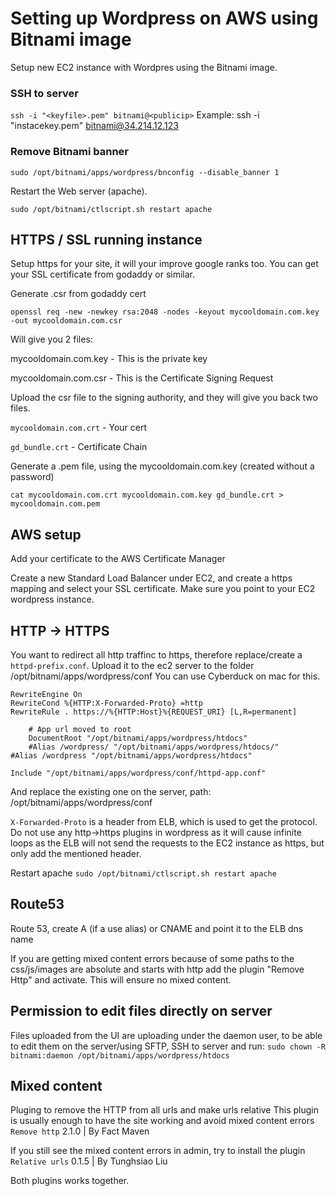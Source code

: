# Setting up Wordpress on AWS using Bitnami image #

Setup new EC2 instance with Wordpres using the Bitnami image.

### SSH to server ###
`ssh -i "<keyfile>.pem" bitnami@<publicip>`
Example:
ssh -i "instacekey.pem" bitnami@34.214.12.123

### Remove Bitnami banner ###
`sudo /opt/bitnami/apps/wordpress/bnconfig --disable_banner 1`

Restart the Web server (apache).

`sudo /opt/bitnami/ctlscript.sh restart apache`

## HTTPS / SSL running instance ##
Setup https for your site, it will your improve google ranks too.
You can get your SSL certificate from godaddy or similar.

Generate .csr from godaddy cert

`openssl req -new -newkey rsa:2048 -nodes -keyout mycooldomain.com.key -out mycooldomain.com.csr`

Will give you 2 files:

mycooldomain.com.key - This is the private key

mycooldomain.com.csr - This is the Certificate Signing Request

Upload the csr file to the signing authority, and they will give you back two files.

`mycooldomain.com.crt` - Your cert

`gd_bundle.crt` - Certificate Chain

Generate a .pem file, using the mycooldomain.com.key (created without a password)

`cat mycooldomain.com.crt mycooldomain.com.key gd_bundle.crt > mycooldomain.com.pem`

## AWS setup ##
Add your certificate to the AWS Certificate Manager

Create a new Standard Load Balancer under EC2, and create a https mapping and select your SSL certificate.
Make sure you point to your EC2 wordpress instance.

## HTTP -> HTTPS ##
You want to redirect all http traffinc to https, therefore replace/create a `httpd-prefix.conf`.
Upload it to the ec2 server to the folder /opt/bitnami/apps/wordpress/conf
You can use Cyberduck on mac for this.
```
RewriteEngine On
RewriteCond %{HTTP:X-Forwarded-Proto} =http
RewriteRule . https://%{HTTP:Host}%{REQUEST_URI} [L,R=permanent]

    # App url moved to root
    DocumentRoot "/opt/bitnami/apps/wordpress/htdocs"
    #Alias /wordpress/ "/opt/bitnami/apps/wordpress/htdocs/"
#Alias /wordpress "/opt/bitnami/apps/wordpress/htdocs"

Include "/opt/bitnami/apps/wordpress/conf/httpd-app.conf"
```
And replace the existing one on the server, path:
/opt/bitnami/apps/wordpress/conf

`X-Forwarded-Proto` is a header from ELB, which is used to get the protocol. Do not use any http->https plugins in wordpress as it will cause infinite loops as the ELB will not send the requests to the EC2 instance as https, but only add the mentioned header.

Restart apache 
`sudo /opt/bitnami/ctlscript.sh restart apache`

## Route53 ##
Route 53, create A (if a use alias) or CNAME and point it to the ELB dns name

If you are getting mixed content errors because of some paths to the css/js/images are absolute and starts with http add the plugin "Remove Http" and activate. This will ensure no mixed content.

## Permission to edit files directly on server ##
Files uploaded from the UI are uploading under the daemon user, to be able to edit them on the server/using SFTP, SSH to server and run:
`sudo chown -R bitnami:daemon /opt/bitnami/apps/wordpress/htdocs`

## Mixed content ##
Pluging to remove the HTTP from all urls and make urls relative
This plugin is usually enough to have the site working and avoid mixed content errors
`Remove http` 2.1.0 | By Fact Maven 

If you still see the mixed content errors in admin, try to install the plugin
`Relative urls` 0.1.5 | By Tunghsiao Liu 

Both plugins works together.